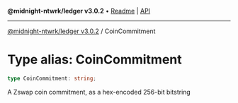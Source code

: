 **@midnight-ntwrk/ledger v3.0.2** • [Readme](../README.md) \| [API](../globals.md)

***

[@midnight-ntwrk/ledger v3.0.2](../README.md) / CoinCommitment

# Type alias: CoinCommitment

```ts
type CoinCommitment: string;
```

A Zswap coin commitment, as a hex-encoded 256-bit bitstring
